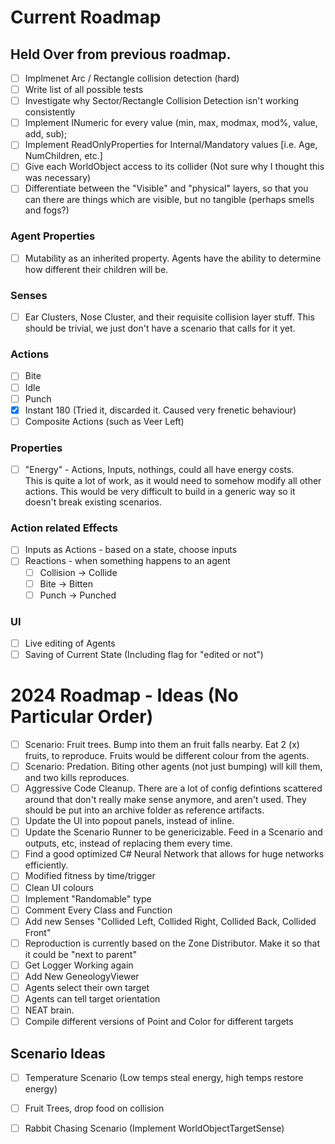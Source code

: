 # Current Roadmap

## Held Over from previous roadmap.
* [ ] Implmenet Arc / Rectangle collision detection (hard)
* [ ] Write list of all possible tests
* [ ] Investigate why Sector/Rectangle Collision Detection isn't working consistently
* [ ] Implement INumeric for every value (min, max, modmax, mod%, value, add, sub);
* [ ] Implement ReadOnlyProperties for Internal/Mandatory values [i.e. Age, NumChildren, etc.]
* [ ] Give each WorldObject access to its collider (Not sure why I thought this was necessary)
* [ ] Differentiate between the "Visible" and "physical" layers, so that you can there are things which are visible, but no tangible (perhaps smells and fogs?)

### Agent Properties
* [ ] Mutability as an inherited property. Agents have the ability to determine how different their children will be.

### Senses
* [ ] Ear Clusters, Nose Cluster, and their requisite collision layer stuff. This should be trivial, we just don't have a scenario that calls for it yet.

### Actions
* [ ] Bite
* [ ] Idle
* [ ] Punch
* [x] Instant 180 (Tried it, discarded it. Caused very frenetic behaviour)
* [ ] Composite Actions (such as Veer Left)

### Properties
* [ ] "Energy" - Actions, Inputs, nothings, could all have energy costs. 	
       This is quite a lot of work, as it would need to somehow modify all other actions. This would be very difficult to build in a generic way so it doesn't break existing scenarios.

### Action related Effects
* [ ] Inputs as Actions - based on a state, choose inputs
* [ ] Reactions - when something happens to an agent
   * [ ] Collision -> Collide
   * [ ] Bite -> Bitten
   * [ ] Punch -> Punched

### UI
* [ ] Live editing of Agents
* [ ] Saving of Current State (Including flag for "edited or not")

# 2024 Roadmap - Ideas (No Particular Order)
* [ ] Scenario: Fruit trees. Bump into them an fruit falls nearby. Eat 2 (x) fruits, to reproduce. Fruits would be different colour from the agents.
* [ ] Scenario: Predation. Biting other agents (not just bumping) will kill them, and two kills reproduces. 
* [ ] Aggressive Code Cleanup. There are a lot of config defintions scattered around that don't really make sense anymore, and aren't used. They should be put into an archive folder as reference artifacts.
* [ ] Update the UI into popout panels, instead of inline.
* [ ] Update the Scenario Runner to be genericizable. Feed in a Scenario and outputs, etc, instead of replacing them every time. 
* [ ] Find a good optimized C# Neural Network that allows for huge networks efficiently.
* [ ] Modified fitness by time/trigger
* [ ] Clean UI colours
* [ ] Implement "Randomable" type
* [ ] Comment Every Class and Function
* [ ] Add new Senses "Collided Left, Collided Right, Collided Back, Collided Front"
* [ ] Reproduction is currently based on the Zone Distributor. Make it so that it could be "next to parent"
* [ ] Get Logger Working again
* [ ] Add New GeneologyViewer
* [ ] Agents select their own target
* [ ] Agents can tell target orientation
* [ ] NEAT brain. 
* [ ] Compile different versions of Point and Color for different targets

## Scenario Ideas
* [ ] Temperature Scenario (Low temps steal energy, high temps restore energy)
* [ ] Fruit Trees, drop food on collision
* [ ] Rabbit Chasing Scenario (Implement WorldObjectTargetSense)

